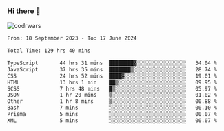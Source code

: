 ### Hi there 👋


![codrwars](https://www.codewars.com/users/rsschool_c9af20f58c35c696/badges/micro) 

<!--START_SECTION:waka-->

```txt
From: 18 September 2023 - To: 17 June 2024

Total Time: 129 hrs 40 mins

TypeScript       44 hrs 31 mins  ████████▓░░░░░░░░░░░░░░░░   34.04 %
JavaScript       37 hrs 35 mins  ███████▒░░░░░░░░░░░░░░░░░   28.74 %
CSS              24 hrs 52 mins  ████▓░░░░░░░░░░░░░░░░░░░░   19.01 %
HTML             13 hrs 1 min    ██▒░░░░░░░░░░░░░░░░░░░░░░   09.95 %
SCSS             7 hrs 48 mins   █▒░░░░░░░░░░░░░░░░░░░░░░░   05.97 %
JSON             1 hr 20 mins    ▒░░░░░░░░░░░░░░░░░░░░░░░░   01.02 %
Other            1 hr 8 mins     ▒░░░░░░░░░░░░░░░░░░░░░░░░   00.88 %
Bash             7 mins          ░░░░░░░░░░░░░░░░░░░░░░░░░   00.10 %
Prisma           5 mins          ░░░░░░░░░░░░░░░░░░░░░░░░░   00.07 %
XML              5 mins          ░░░░░░░░░░░░░░░░░░░░░░░░░   00.07 %
```

<!--END_SECTION:waka-->
